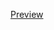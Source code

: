 <a href="https://kemaltekinnn.github.io/Front-End-Entry/Udemy/Modern%20HTML%20%26%20CSS%20From%20The%20Beginning%20(Including%20Sass)/edgeledger-project/index.html"> Preview </a>
